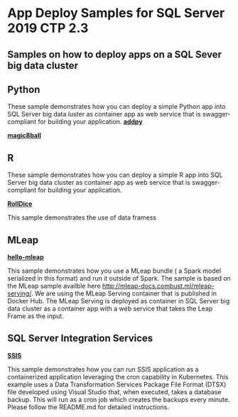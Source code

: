 # App Deploy Samples for SQL Server 2019 CTP 2.3
## Samples on how to deploy apps on a SQL Sever big data cluster


## Python 
These sample demonstrates how you can deploy a simple Python app into SQL Server big data luster as container app as web service that is swagger-compliant for building your application. 
__[addpy](addpy/)__

__[magic8ball](magic8ball/)__


## R 
These sample demonstrates how you can deploy a simple R app into SQL Server big data cluster as container app as web service that is swagger-compliant for building your application. 

__[RollDice](RollDice/)__

This sample demonstrates the use of data framess

## MLeap 
__[hello-mleap](hello-mleap/)__

This sample demonstrates how you use a MLeap bundle ( a Spark model serialized in this format) and run it outside of Spark. The sample is based on the MLeap sample availble here http://mleap-docs.combust.ml/mleap-serving/. We are using the MLeap Serving container that is published in Docker Hub. The MLeap Serving is deployed as container in SQL Server big data cluster as a container app with a web service that takes the Leap Frame as the input.  


## SQL Server Integration Services 
__[SSIS](SSIS/)__

This sample demonstrates how you can run SSIS application as a containerized application leveraging the cron capability in Kubernetes. This example uses a Data Transformation Services Package File Format (DTSX) file developed using Visual Studio that, when executed, takes a database backup. This will run as a cron job which creates the backups every minute. Please follow the README.md for detailed instructions.

